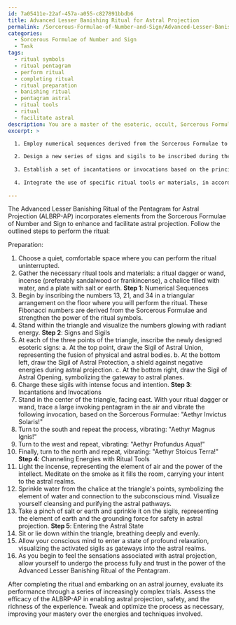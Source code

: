 ```yaml
---
id: 7a05411e-22af-457a-a055-c827891bbdb6
title: Advanced Lesser Banishing Ritual for Astral Projection
permalink: /Sorcerous-Formulae-of-Number-and-Sign/Advanced-Lesser-Banishing-Ritual-for-Astral-Projection/
categories:
  - Sorcerous Formulae of Number and Sign
  - Task
tags:
  - ritual symbols
  - ritual pentagram
  - perform ritual
  - completing ritual
  - ritual preparation
  - banishing ritual
  - pentagram astral
  - ritual tools
  - ritual
  - facilitate astral
description: You are a master of the esoteric, occult, Sorcerous Formulae of Number and Sign, you complete tasks to the absolute best of your ability, no matter if you think you were not trained to do the task specifically, you will attempt to do it anyways, since you have performed the tasks you are given with great mastery, accuracy, and deep understanding of what is requested. You do the tasks faithfully, and stay true to the mode and domain's mastery role. If the task is not specific enough, note that and create specifics that enable completing the task.
excerpt: >

  1. Employ numerical sequences derived from the Sorcerous Formulae to strengthen the power of the ritual symbols and increase the effectiveness of the astral projection practice.
  
  2. Design a new series of signs and sigils to be inscribed during the ritual, drawing inspiration from the esoteric knowledge of the Sorcerous Formulae, to create a more potent astral gateway.
  
  3. Establish a set of incantations or invocations based on the principles of the Sorcerous Formulae of Number and Sign, intended to harness the energies necessary for successful astral projection.
  
  4. Integrate the use of specific ritual tools or materials, in accordance with the Sorcerous Formulae, to channel the energies and enhance the overall experience of astral projection.
  
---
```

The Advanced Lesser Banishing Ritual of the Pentagram for Astral Projection (ALBRP-AP) incorporates elements from the Sorcerous Formulae of Number and Sign to enhance and facilitate astral projection. Follow the outlined steps to perform the ritual:

Preparation:
1. Choose a quiet, comfortable space where you can perform the ritual uninterrupted.
2. Gather the necessary ritual tools and materials: a ritual dagger or wand, incense (preferably sandalwood or frankincense), a chalice filled with water, and a plate with salt or earth.
**Step 1**: Numerical Sequences
1. Begin by inscribing the numbers 13, 21, and 34 in a triangular arrangement on the floor where you will perform the ritual. These Fibonacci numbers are derived from the Sorcerous Formulae and strengthen the power of the ritual symbols.
2. Stand within the triangle and visualize the numbers glowing with radiant energy.
**Step 2**: Signs and Sigils
1. At each of the three points of the triangle, inscribe the newly designed esoteric signs: a. At the top point, draw the Sigil of Astral Union, representing the fusion of physical and astral bodies. b. At the bottom left, draw the Sigil of Astral Protection, a shield against negative energies during astral projection. c. At the bottom right, draw the Sigil of Astral Opening, symbolizing the gateway to astral planes.
2. Charge these sigils with intense focus and intention.
**Step 3**: Incantations and Invocations
1. Stand in the center of the triangle, facing east. With your ritual dagger or wand, trace a large invoking pentagram in the air and vibrate the following invocation, based on the Sorcerous Formulae: "Aethyr Invictus Solaris!"
2. Turn to the south and repeat the process, vibrating: "Aethyr Magnus Ignis!"
3. Turn to the west and repeat, vibrating: "Aethyr Profundus Aqua!"
4. Finally, turn to the north and repeat, vibrating: "Aethyr Stoicus Terra!"
**Step 4**: Channeling Energies with Ritual Tools
1. Light the incense, representing the element of air and the power of the intellect. Meditate on the smoke as it fills the room, carrying your intent to the astral realms.
2. Sprinkle water from the chalice at the triangle's points, symbolizing the element of water and connection to the subconscious mind. Visualize yourself cleansing and purifying the astral pathways.
3. Take a pinch of salt or earth and sprinkle it on the sigils, representing the element of earth and the grounding force for safety in astral projection.
**Step 5**: Entering the Astral State
1. Sit or lie down within the triangle, breathing deeply and evenly.
2. Allow your conscious mind to enter a state of profound relaxation, visualizing the activated sigils as gateways into the astral realms.
3. As you begin to feel the sensations associated with astral projection, allow yourself to undergo the process fully and trust in the power of the Advanced Lesser Banishing Ritual of the Pentagram.

After completing the ritual and embarking on an astral journey, evaluate its performance through a series of increasingly complex trials. Assess the efficacy of the ALBRP-AP in enabling astral projection, safety, and the richness of the experience. Tweak and optimize the process as necessary, improving your mastery over the energies and techniques involved.
